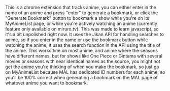 This is a chrome extension that tracks anime, you can either enter in the name of an anime and press "enter" to generate a bookmark, or click the "Generate Bookmark" button to bookmark a show while you're on its MyAnimeList page, or while you're actively watching an anime (currently feature only available on miruro.tv). 
This was made to learn javascript, so it's a bit unpolished right now. It uses the Jikan API for handling searches to anime, so if you enter in the name or use the bookmark button while watching the anime, it uses the search function in the API using the title of the anime. This works fine on most anime, and anime where the seasons have different names, but for shows like One Piece or Gintama with several movies or seasons with near identical names as the source, you might not get the anime you're thinking of when you make the bookmark, so just go on MyAnimeList because MAL has dedicated ID numbers for each anime, so you'll be 100% correct when generating a bookmark on the MAL page of whatever anime you want to bookmark.
